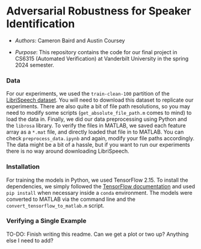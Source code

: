 # Adversarial Robustness for Speaker Identification

- _Authors_: Cameron Baird and Austin Coursey

- _Purpose_: This repository contains the code for our final project in CS6315 (Automated Verification) at Vanderbilt University in the spring 2024 semester.

### Data

For our experiments, we used the `train-clean-100` partition of the [LibriSpeech dataset](https://www.openslr.org/12). You will need to download this dataset to replicate our experiments. There are also quite a bit of file path resolutions, so you may need to modify some scripts (`get_absolute_file_path.m` comes to mind) to load the data in. Finally, we did our data preprocessing using Python and the `librosa` library. To verify the files in MATLAB, we saved each feature array as a `*.mat` file, and directly loaded that file in to MATLAB. You can check `preprocess_data.ipynb` and again, modify your file paths accordingly. The data might be a bit of a hassle, but if you want to run our experiments there is no way around downloading LibriSpeech.

### Installation

For training the models in Python, we used TensorFlow 2.15. To install the dependencies, we simply followed the [TensorFlow documentation](https://www.tensorflow.org/) and used `pip install` when necessary inside a `conda` environment. The models were converted to MATLAB via the command line and the `convert_tensorflow_to_matlab.m` script.

### Verifying a Single Example

TO-DO: Finish writing this readme. Can we get a plot or two up? Anything else I need to add?
